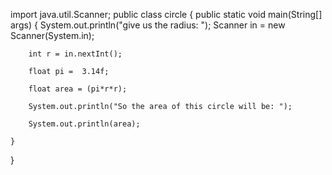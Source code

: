 import java.util.Scanner;
public class circle {
    public static void main(String[] args) {
        System.out.println("give us the radius: ");
        Scanner in = new Scanner(System.in);
        
        int r = in.nextInt();
        
        float pi =  3.14f;
        
        float area = (pi*r*r);
        
        System.out.println("So the area of this circle will be: ");
        
        System.out.println(area); 

    }
}
